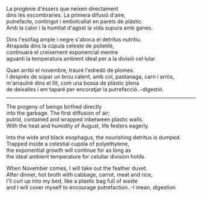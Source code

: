 La progènie d'éssers que neixen directament  
dins les escombraries. La primera difusió d'aire;  
putrefacte, contingut i embolcallat en parets de plàstic.  
Amb la calor i la humitat d'agost la vida supura amb ganes.  
  
Dins l'esòfag ample i negre s'aboca el detritus nutritiu.  
Atrapada dins la cúpula celeste de polietilè,  
continuarà el creixement exponencial mentre  
aguanti la temperatura ambient ideal per a la divisió cel·lular  
  
Quan arribi el novembre, trauré l'edredó de plomes.  
I després de sopar un brou calent, amb col, pastanaga, carn i arròs,  
m'arrauliré dins el llit, com una bossa de plàstic plena  
de deixalles i em taparé per encoratjar la putrefacció..-digestió.  
  
---  
  
The progeny of beings birthed directly  
into the garbage. The first diffusion of air;  
putrid, contained and wrapped inbetween plastic walls.  
With the heat and humidity of August, life festers eagerly.  
  
Into the wide and black esophagus, the nourishing detritus is dumped.  
Trapped inside a celestial cupola of polyethylene,  
the exponential growth will continue for as long as  
the ideal ambient temperature for celullar division holds.  
  
When November comes, I will take out the feather duvet.  
After dinner, hot broth with cabbage, carrot, meat and rice,  
I'll curl up into my bed, like a plastic bag full of waste  
and I will cover myself to encourage putrefaction..-I mean, digestion  
  